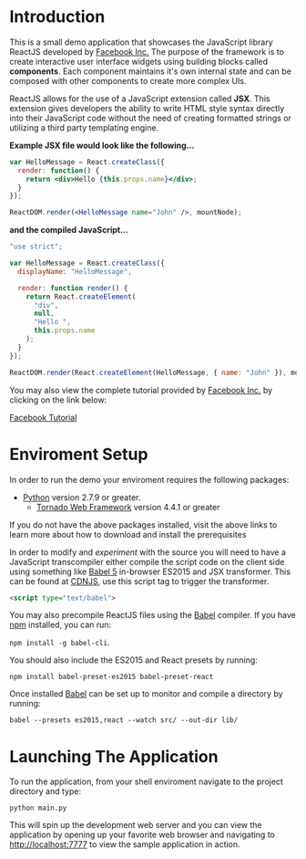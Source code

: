 Introduction
=============
This is a small demo application that showcases the JavaScript library ReactJS developed by [Facebook Inc.](https://www.facebook.com/)  The purpose of the framework is to create interactive user interface widgets using building blocks called **components**.  Each component maintains it's own internal state and can be composed with other components to create more complex UIs.

ReactJS allows for the use of a JavaScript extension called **JSX**.  This extension gives developers the ability to write HTML style syntax directly into their JavaScript code without the need of creating formatted strings or utilizing a third party templating engine.  

**Example JSX file would look like the following...**

```jsx
var HelloMessage = React.createClass({
  render: function() {
    return <div>Hello {this.props.name}</div>;
  }
});

ReactDOM.render(<HelloMessage name="John" />, mountNode);
```

**and the compiled JavaScript...**

```javascript
"use strict";

var HelloMessage = React.createClass({
  displayName: "HelloMessage",

  render: function render() {
    return React.createElement(
      "div",
      null,
      "Hello ",
      this.props.name
    );
  }
});

ReactDOM.render(React.createElement(HelloMessage, { name: "John" }), mountNode);
```

You may also view the complete tutorial provided by [Facebook Inc.](https://www.facebook.com/) by clicking on the link below:

[Facebook Tutorial](https://facebook.github.io/react/docs/tutorial.html)

Enviroment Setup
================
In order to run the demo your enviroment requires the following packages:

* [Python](https://www.python.org/) version 2.7.9 or greater.
  * [Tornado Web Framework](http://www.tornadoweb.org/en/stable/) version 4.4.1 or greater

If you do not have the above packages installed, visit the above links to learn more about how to download and install the prerequisites

In order to modify and *experiment* with the source you will need to have a JavaScript transcompiler either compile the script code on the client side using something like [Babel 5](https://babeljs.io/) in-browser ES2015 and JSX transformer.  This can be found at [CDNJS](https://cdnjs.com/libraries/babel-core/5.8.34), use this script tag to trigger the transformer.
```html 
<script type="text/babel">
```

You may also precompile ReactJS files using the [Babel](https://babeljs.io/) compiler.  If you have [npm](https://www.npmjs.com/) installed, you can run:

`npm install -g babel-cli`.

You should also include the ES2015 and React presets by running:

`npm install babel-preset-es2015 babel-preset-react`

Once installed [Babel](https://babeljs.io/) can be set up to monitor and compile a directory by running:

`babel --presets es2015,react --watch src/ --out-dir lib/`

Launching The Application
=========================
To run the application, from your shell enviroment navigate to the project directory and type:

`python main.py`

This will spin up the development web server and you can view the application by opening up your favorite web browser and navigating to [http://localhost:7777](http://localhost:7777) to view the sample application in action.